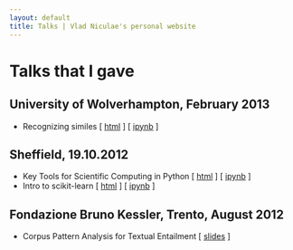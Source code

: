 ```yaml
---
layout: default
title: Talks | Vlad Niculae's personal website
---
```


# Talks that I gave

## University of Wolverhampton, February 2013

* Recognizing similes \[ [html](talks/simile-first_slides.html) \] \[ [ipynb](talks/simile-first.ipynb) \] 

## Sheffield, 19.10.2012

* Key Tools for Scientific Computing in Python \[ [html](talks/scipy-tools-shef-19102012.html) \] \[ [ipynb](talks/scipy-tools-shef-19102012.ipynb) \]
* Intro to scikit-learn \[ [html](talks/scikit-learn-shef-19102012.html) \] \[ [ipynb](talks/scikit-learn-shef-19102012.ipynb) \]


## Fondazione Bruno Kessler, Trento,  August 2012

* Corpus Pattern Analysis for Textual Entailment \[ [slides](papers/fbk-te-12.pdf) \]

